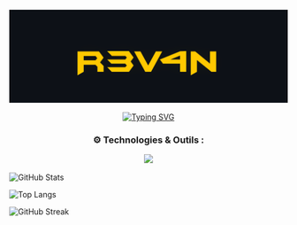 <!-- Banner Start -->
![Banner](banner.png)
<!-- Banner End -->

<p align="center">
  <a href="https://git.io/typing-svg">
    <img src="https://readme-typing-svg.demolab.com?size=24&duration=4000&color=36BCF7&center=true&vCenter=true&multiline=true&width=600&height=50&lines=%F0%9F%9A%80+DevOps+explorant+Ai%2C+Robotics%2C+DevSecOps" alt="Typing SVG" />
  </a>
</p>

<!-- 🛠️ Technologies et outils -->
<h3 align="center">⚙️ Technologies & Outils :</h3>

<p align="center">
  <a href="https://skillicons.dev">
    <img src="https://skillicons.dev/icons?i=kubernetes,docker,aws,gcp,azure,python,ansible,terraform,linux,nginx,git,github,vim,jenkins,postgres,redis,tensorflow,pytorch,prometheus,grafana,cloudflare" />
  </a>
</p>

![GitHub Stats](https://github-readme-stats.vercel.app/api?username=erwan923&theme=gotham&show_icons=true)

![Top Langs](https://github-readme-stats.vercel.app/api/top-langs/?username=erwan923&layout=compact&theme=gotham)

![GitHub Streak](https://github-readme-streak-stats.herokuapp.com/?user=erwan923&theme=gotham)
